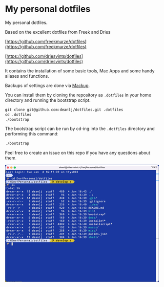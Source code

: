 # My personal dotfiles

My personal dotfiles. 

Based on the excellent dotfiles from Freek and Dries

[https://github.com/freekmurze/dotfiles](https://github.com/freekmurze/dotfiles)

[https://github.com/driesvints/dotfiles](https://github.com/driesvints/dotfiles)

It contains the installation of some basic tools, Mac Apps and some handy aliases and functions. 

Backups of settings are done via [Mackup](https://github.com/lra/mackup).

You can install them by cloning the repository as `.dotfiles` in your home directory and running the bootstrap script.

```
git clone git@github.com:deanlj/dotfiles.git .dotfiles
cd .dotfiles
./bootstrap
```

The bootstrap script can be run by cd-ing into the `.dotfiles` directory and performing this command:

```bash
./bootstrap
```

Feel free to create an issue on this repo if you have any questions about them.

![screenshot](https://github.com/deanlj/dotfiles/blob/develop/docs/screenshot.png)
